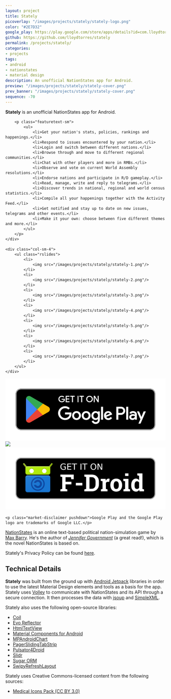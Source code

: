 ```yaml
---
layout: project
title: Stately
picoverlay: "/images/projects/stately/stately-logo.png"
color: "#2E7D32"
google_play: https://play.google.com/store/apps/details?id=com.lloydtorres.stately
github: https://github.com/lloydtorres/stately
permalink: /projects/stately/
categories:
- projects
tags:
- android
- nationstates
- material design
description: An unofficial NationStates app for Android.
preview: "/images/projects/stately/stately-cover.png"
prev_banner: "/images/projects/stately/stately-cover.png"
sequence: -70
---
```


<div class="row">
    <div class="col-sm-8">
        <p class="featuretext-lg"><strong class="green-emph">Stately</strong> is an unofficial NationStates app for Android.</p>

        <p class="featuretext-sm">
            <ul>
                <li>Get your nation's stats, policies, rankings and happenings.</li>
                <li>Respond to issues encountered by your nation.</li>
                <li>Login and switch between different nations.</li>
                <li>Browse through and move to different regional communities.</li>
                <li>Chat with other players and more in RMBs.</li>
                <li>Observe and vote on current World Assembly resolutions.</li>
                <li>Endorse nations and participate in R/D gameplay.</li>
                <li>Read, manage, write and reply to telegrams.</li>
                <li>Discover trends in national, regional and world census statistics.</li>
                <li>Compile all your happenings together with the Activity Feed.</li>
                <li>Get notified and stay up to date on new issues, telegrams and other events.</li>
                <li>Make it your own: choose between five different themes and more.</li>
            </ul>
        </p>
    </div>

    <div class="col-sm-4">
        <ul class="rslides">
            <li>
                <img src="/images/projects/stately/stately-1.png"/>
            </li>
            <li>
                <img src="/images/projects/stately/stately-2.png"/>
            </li>
            <li>
                <img src="/images/projects/stately/stately-3.png"/>
            </li>
            <li>
                <img src="/images/projects/stately/stately-4.png"/>
            </li>
            <li>
                <img src="/images/projects/stately/stately-5.png"/>
            </li>
            <li>
                <img src="/images/projects/stately/stately-6.png"/>
            </li>
            <li>
                <img src="/images/projects/stately/stately-7.png"/>
            </li>
        </ul>
    </div>
</div>

<div class="col-center paddup">
    <a href="https://play.google.com/store/apps/details?id=com.lloydtorres.stately"><img src="/images/icons/google-play-badge.png" class="market-badges-large"/></a> <a href="http://www.amazon.com/gp/product/B01E4R7T1C/ref=mas_pm_stately_for_nationstates"><img src="/images/icons/amazon_badge.png" class="market-badges-large"/></a> <a href="https://f-droid.org/packages/com.lloydtorres.stately/"><img src="/images/icons/fdroid-badge.png" class="market-badges-large"/></a>

    <p class="market-disclaimer pushdown">Google Play and the Google Play logo are trademarks of Google LLC.</p>
</div>

<p><a href="http://www.nationstates.net/">NationStates</a> is an online text-based political nation-simulation game by <a href="http://maxbarry.com/">Max Barry</a>. He's the author of <em><a href="http://www.amazon.ca/Jennifer-Government-Max-Barry/dp/1400030927">Jennifer Government</a></em> (a great read!), which is the novel NationStates is based on.</p>

<p>Stately's Privacy Policy can be found <a href="https://www.iubenda.com/privacy-policy/7793041">here</a>.</p>

<div class="row"><div class="col-md-offset-2 col-md-8"><div class="divider"><div class="inner"></div></div></div></div>

<h2>Technical Details</h2>

<p><strong>Stately</strong> was built from the ground up with <a href="https://developer.android.com/jetpack">Android Jetpack</a> libraries in order to use the latest Material Design elements and tools as a basis for the app. Stately uses <a href="https://github.com/google/volley">Volley</a> to communicate with NationStates and its API through a secure connection. It then processes the data with <a href="http://jsoup.org/">jsoup</a> and <a href="http://simple.sourceforge.net/">SimpleXML</a>.</p>

<p>Stately also uses the following open-source libraries:</p>

<ul>
    <li><a href="https://github.com/coil-kt/coilgoogle-play-badge.png">Coil</a></li>
    <li><a href="https://github.com/atteo/evo-inflector">Evo Reflector</a></li>
    <li><a href="https://github.com/SufficientlySecure/html-textview">HtmlTextView</a></li>
    <li><a href="https://github.com/material-components/material-components-android">Material Components for Android</a></li>
    <li><a href="https://github.com/PhilJay/MPAndroidChart">MPAndroidChart</a></li>
    <li><a href="https://github.com/jpardogo/PagerSlidingTabStrip">PagerSlidingTabStrip</a></li>
    <li><a href="https://github.com/booncol/Pulsator4Droid">Pulsator4Droid</a></li>
    <li><a href="https://github.com/r0adkll/Slidr">Slidr</a></li>
    <li><a href="https://github.com/satyan/sugar">Sugar ORM</a></li>
    <li><a href="https://github.com/omadahealth/SwipyRefreshLayout">SwipyRefreshLayout</a></li>
</ul>

<p>Stately uses Creative Commons-licensed content from the following sources:</p>

<ul>
  <li><a href="http://www.flaticon.com/packs/medical-icons">Medical Icons Pack (CC BY 3.0)</a></li>
</ul>

<script>
$(function() {
    $(".rslides").responsiveSlides({timeout: 5000, maxwidth:450});
});
</script>
